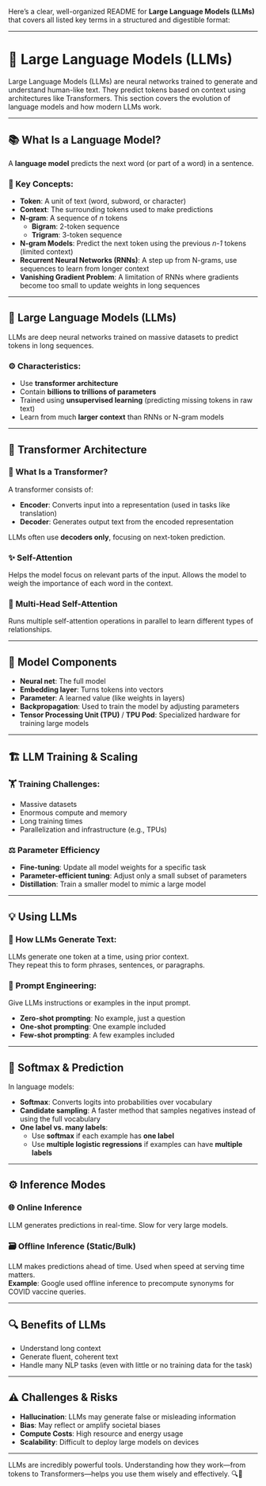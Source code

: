 Here’s a clear, well-organized README for **Large Language Models (LLMs)** that covers all listed key terms in a structured and digestible format:

---

# 🧠 Large Language Models (LLMs)

Large Language Models (LLMs) are neural networks trained to generate and understand human-like text. They predict tokens based on context using architectures like Transformers. This section covers the evolution of language models and how modern LLMs work.

---

## 📚 What Is a Language Model?

A **language model** predicts the next word (or part of a word) in a sentence.

### 🧩 Key Concepts:

- **Token**: A unit of text (word, subword, or character)
- **Context**: The surrounding tokens used to make predictions
- **N-gram**: A sequence of _n_ tokens
  - **Bigram**: 2-token sequence
  - **Trigram**: 3-token sequence
- **N-gram Models**: Predict the next token using the previous _n-1_ tokens (limited context)
- **Recurrent Neural Networks (RNNs)**: A step up from N-grams, use sequences to learn from longer context
- **Vanishing Gradient Problem**: A limitation of RNNs where gradients become too small to update weights in long sequences

---

## 🚀 Large Language Models (LLMs)

LLMs are deep neural networks trained on massive datasets to predict tokens in long sequences.

### ⚙️ Characteristics:

- Use **transformer architecture**
- Contain **billions to trillions of parameters**
- Trained using **unsupervised learning** (predicting missing tokens in raw text)
- Learn from much **larger context** than RNNs or N-gram models

---

## 🔧 Transformer Architecture

### 🧠 What Is a Transformer?

A transformer consists of:

- **Encoder**: Converts input into a representation (used in tasks like translation)
- **Decoder**: Generates output text from the encoded representation

LLMs often use **decoders only**, focusing on next-token prediction.

### ✨ Self-Attention

Helps the model focus on relevant parts of the input. Allows the model to weigh the importance of each word in the context.

### 🧠 Multi-Head Self-Attention

Runs multiple self-attention operations in parallel to learn different types of relationships.

---

## 🧱 Model Components

- **Neural net**: The full model
- **Embedding layer**: Turns tokens into vectors
- **Parameter**: A learned value (like weights in layers)
- **Backpropagation**: Used to train the model by adjusting parameters
- **Tensor Processing Unit (TPU)** / **TPU Pod**: Specialized hardware for training large models

---

## 🏗️ LLM Training & Scaling

### 🏋️ Training Challenges:

- Massive datasets
- Enormous compute and memory
- Long training times
- Parallelization and infrastructure (e.g., TPUs)

### ⚖️ Parameter Efficiency

- **Fine-tuning**: Update all model weights for a specific task
- **Parameter-efficient tuning**: Adjust only a small subset of parameters
- **Distillation**: Train a smaller model to mimic a large model

---

## 💡 Using LLMs

### 🧠 How LLMs Generate Text:

LLMs generate one token at a time, using prior context.  
They repeat this to form phrases, sentences, or paragraphs.

### 🧪 Prompt Engineering:

Give LLMs instructions or examples in the input prompt.

- **Zero-shot prompting**: No example, just a question
- **One-shot prompting**: One example included
- **Few-shot prompting**: A few examples included

---

## 🧠 Softmax & Prediction

In language models:

- **Softmax**: Converts logits into probabilities over vocabulary
- **Candidate sampling**: A faster method that samples negatives instead of using the full vocabulary
- **One label vs. many labels**:
  - Use **softmax** if each example has **one label**
  - Use **multiple logistic regressions** if examples can have **multiple labels**

---

## ⚙️ Inference Modes

### 🌐 Online Inference

LLM generates predictions in real-time. Slow for very large models.

### 🗃️ Offline Inference (Static/Bulk)

LLM makes predictions ahead of time. Used when speed at serving time matters.  
**Example**: Google used offline inference to precompute synonyms for COVID vaccine queries.

---

## 🔍 Benefits of LLMs

- Understand long context
- Generate fluent, coherent text
- Handle many NLP tasks (even with little or no training data for the task)

---

## ⚠️ Challenges & Risks

- **Hallucination**: LLMs may generate false or misleading information
- **Bias**: May reflect or amplify societal biases
- **Compute Costs**: High resource and energy usage
- **Scalability**: Difficult to deploy large models on devices

---

LLMs are incredibly powerful tools. Understanding how they work—from tokens to Transformers—helps you use them wisely and effectively. 🔍💬
